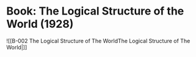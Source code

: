 # Book: The Logical Structure of the World (1928)
![[B-002 The Logical Structure of The WorldThe Logical Structure of The World|]]

